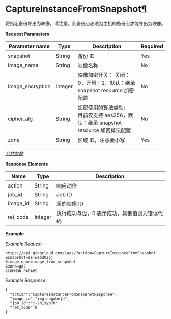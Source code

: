 ---
---

# CaptureInstanceFromSnapshot[¶](#captureinstancefromsnapshot "永久链接至标题")

将指定备份导出为映像。请注意，此备份点必须为主机的备份点才能导出为映像。

**Request Parameters**

| Parameter name | Type | Description | Required |
| --- | --- | --- | --- |
| snapshot | String | 备份 ID | Yes |
| image_name | String | 映像名称 | No |
| image_encryption | Integer | 映像加密开关： 关闭：0，开启：1，默认：继承 snapshot resource 加密配置| No |
| cipher_alg | String | 加密使用的算法类型:<br/>目前仅支持 aes256，默认：继承 snapshot resource 加密算法配置 | No |
| zone | String | 区域 ID，注意要小写 | Yes |

[_公共参数_](../../common/parameters.html#api-common-parameters)

**Response Elements**

| Name | Type | Description |
| --- | --- | --- |
| action | String | 响应动作 |
| job_id | String | Job ID |
| image_id | String | 新的映像 ID |
| ret_code | Integer | 执行成功与否，0 表示成功，其他值则为错误代码 |

**Example**

_Example Request_

```
https://api.qingcloud.com/iaas/?action=CaptureInstanceFromSnapshot
&snapshot=ss-webd026j
&image_name=image_from_snapshot
&zone=gd2
&COMMON_PARAMS
```

_Example Response_:

```
{
  "action":"CaptureInstanceFromSnapshotResponse",
  "image_id":"img-nbgxbejb",
  "job_id":"j-2h1syb70",
  "ret_code":0
}
```
